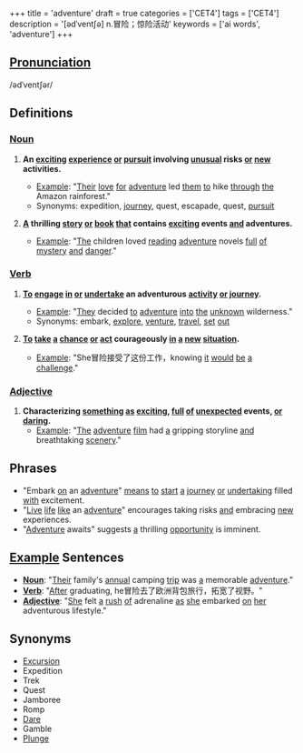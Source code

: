 +++
title = 'adventure'
draft = true
categories = ['CET4']
tags = ['CET4']
description = '[ədˈvent∫ə] n.冒险；惊险活动'
keywords = ['ai words', 'adventure']
+++

## [Pronunciation](/post/pronunciation/)
/ədˈventʃər/

## Definitions
### [Noun](/post/noun/)
1. **An [exciting](/post/exciting/) [experience](/post/experience/) [or](/post/or/) [pursuit](/post/pursuit/) involving [unusual](/post/unusual/) risks [or](/post/or/) [new](/post/new/) activities.**
   - [Example](/post/example/): "[Their](/post/their/) [love](/post/love/) [for](/post/for/) [adventure](/post/adventure/) led [them](/post/them/) [to](/post/to/) hike [through](/post/through/) [the](/post/the/) Amazon rainforest."
   - Synonyms: expedition, [journey](/post/journey/), quest, escapade, quest, [pursuit](/post/pursuit/)

2. **[A](/post/a/) thrilling [story](/post/story/) [or](/post/or/) [book](/post/book/) [that](/post/that/) contains [exciting](/post/exciting/) events [and](/post/and/) adventures.**
   - [Example](/post/example/): "[The](/post/the/) children loved [reading](/post/reading/) [adventure](/post/adventure/) novels [full](/post/full/) [of](/post/of/) [mystery](/post/mystery/) [and](/post/and/) [danger](/post/danger/)."

### [Verb](/post/verb/)
1. **[To](/post/to/) [engage](/post/engage/) [in](/post/in/) [or](/post/or/) [undertake](/post/undertake/) an adventurous [activity](/post/activity/) [or](/post/or/) [journey](/post/journey/).**
   - [Example](/post/example/): "[They](/post/they/) decided [to](/post/to/) [adventure](/post/adventure/) [into](/post/into/) [the](/post/the/) [unknown](/post/unknown/) wilderness."
   - Synonyms: embark, [explore](/post/explore/), [venture](/post/venture/), [travel](/post/travel/), [set](/post/set/) [out](/post/out/)

2. **[To](/post/to/) [take](/post/take/) [a](/post/a/) [chance](/post/chance/) [or](/post/or/) [act](/post/act/) courageously [in](/post/in/) [a](/post/a/) [new](/post/new/) [situation](/post/situation/).**
   - [Example](/post/example/): "She冒险接受了这份工作，knowing [it](/post/it/) [would](/post/would/) [be](/post/be/) [a](/post/a/) [challenge](/post/challenge/)."

### [Adjective](/post/adjective/)
1. **Characterizing [something](/post/something/) [as](/post/as/) [exciting](/post/exciting/), [full](/post/full/) [of](/post/of/) [unexpected](/post/unexpected/) events, [or](/post/or/) [daring](/post/daring/).**
   - [Example](/post/example/): "[The](/post/the/) [adventure](/post/adventure/) [film](/post/film/) had [a](/post/a/) gripping storyline [and](/post/and/) breathtaking [scenery](/post/scenery/)."

## Phrases
- "Embark [on](/post/on/) an [adventure](/post/adventure/)" [means](/post/means/) [to](/post/to/) [start](/post/start/) [a](/post/a/) [journey](/post/journey/) [or](/post/or/) [undertaking](/post/undertaking/) filled [with](/post/with/) excitement.
- "[Live](/post/live/) [life](/post/life/) [like](/post/like/) an [adventure](/post/adventure/)" encourages taking risks [and](/post/and/) embracing [new](/post/new/) experiences.
- "[Adventure](/post/adventure/) awaits" suggests [a](/post/a/) thrilling [opportunity](/post/opportunity/) is imminent.

## [Example](/post/example/) Sentences
- **[Noun](/post/noun/)**: "[Their](/post/their/) family's [annual](/post/annual/) camping [trip](/post/trip/) was [a](/post/a/) memorable [adventure](/post/adventure/)."
- **[Verb](/post/verb/)**: "[After](/post/after/) graduating, he冒险去了欧洲背包旅行，拓宽了视野。"
- **[Adjective](/post/adjective/)**: "[She](/post/she/) felt [a](/post/a/) [rush](/post/rush/) [of](/post/of/) adrenaline [as](/post/as/) [she](/post/she/) embarked [on](/post/on/) [her](/post/her/) adventurous lifestyle."

## Synonyms
- [Excursion](/post/excursion/)
- Expedition
- Trek
- Quest
- Jamboree
- Romp
- [Dare](/post/dare/)
- Gamble
- [Plunge](/post/plunge/)
